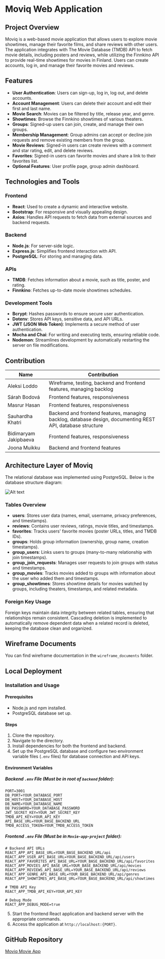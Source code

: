 # Moviq Web Application

## Project Overview

Moviq is a web-based movie application that allows users to explore movie showtimes, manage their favorite films, and share reviews with other users. The application integrates with The Movie Database (TMDB) API to fetch movie details, including posters and reviews, while utilizing the Finnkino API to provide real-time showtimes for movies in Finland. Users can create accounts, log in, and manage their favorite movies and reviews.

## Features

- **User Authentication**: Users can sign-up, log in, log out, and delete accounts.
- **Account Management**: Users can delete their account and edit their first and last name.
- **Movie Search**: Movies can be filtered by title, release year, and genre.
- **Showtimes**: Browse the Finnkino showtimes of various theaters.
- **Groups**: Signed-up users can join, create, and manage their own groups.
- **Membership Management**: Group admins can accept or decline join requests and remove existing members from the group.
- **Movie Reviews**: Signed-in users can create reviews with a comment and star rating, edit, and delete reviews.
- **Favorites**: Signed-in users can favorite movies and share a link to their favorites list.
- **Optional Features**: User profile page, group admin dashboard.

## Technologies and Tools

### Frontend

- **React**: Used to create a dynamic and interactive website.
- **Bootstrap**: For responsive and visually appealing design.
- **Axios**: Handles API requests to fetch data from external sources and backend requests.

### Backend

- **Node.js**: For server-side logic.
- **Express.js**: Simplifies frontend interaction with API.
- **PostgreSQL**: For storing and managing data.

### APIs

- **TMDB**: Fetches information about a movie, such as title, poster, and rating.
- **Finnkino**: Fetches up-to-date movie showtimes schedules.

### Development Tools

- **Bcrypt**: Hashes passwords to ensure secure user authentication.
- **Dotenv**: Stores API keys, sensitive data, and API URLs.
- **JWT (JSON Web Token)**: Implements a secure method of user authentication.
- **Mocha and Chai**: For writing and executing tests, ensuring reliable code.
- **Nodemon**: Streamlines development by automatically restarting the server on file modifications.

## Contribution

| Name                | Contribution                                                                 |
|---------------------|-----------------------------------------------------------------------------|
| Aleksi Loddo        | Wireframe, testing, backend and frontend features, managing backlog         |
| Sárah Bodová        | Frontend features, responsiveness                                            |
| Masrur Hasan        | Frontend features, responsiveness                                            |
| Sauhardha Khatri    | Backend and frontend features, managing backlog, database design, documenting REST API, database structure |
| Bidimaryam Jakipbaeva | Frontend features, responsiveness                                          |
| Joona Muikku        | Backend and frontend features                                                |

## Architecture Layer of Moviq

The relational database was implemented using PostgreSQL. Below is the database structure diagram:

![Alt text](Moviq-movie-app/images/database-diagram.png)

### Tables Overview

- **users**: Stores user data (names, email, username, privacy preferences, and timestamps).
- **reviews**: Contains user reviews, ratings, movie titles, and timestamps.
- **favorites**: Tracks users' favorite movies (poster URLs, titles, and TMDB IDs).
- **groups**: Holds group information (ownership, group name, creation timestamps).
- **group_users**: Links users to groups (many-to-many relationship with join timestamps).
- **group_join_requests**: Manages user requests to join groups with status and timestamps.
- **group_movies**: Tracks movies added to groups with information about the user who added them and timestamps.
- **group_showtimes**: Stores showtime details for movies watched by groups, including theaters, timestamps, and related metadata.

### Foreign Key Usage

Foreign keys maintain data integrity between related tables, ensuring that relationships remain consistent. Cascading deletion is implemented to automatically remove dependent data when a related record is deleted, keeping the database clean and organized.

## Wireframe Documents

You can find wireframe documentation in the `wireframe_documents` folder.

## Local Deployment

### Installation and Usage

#### Prerequisites

- Node.js and npm installed.
- PostgreSQL database set up.

#### Steps

1. Clone the repository.
2. Navigate to the directory.
3. Install dependencies for both the frontend and backend.
4. Set up the PostgreSQL database and configure two environment variable files (`.env` files) for database connection and API keys.

#### Environment Variables

##### Backend `.env` File (Must be in root of `backend` folder):

```
PORT=3001
DB_PORT=YOUR_DATABASE_PORT
DB_HOST=YOUR_DATABASE_HOST
DB_NAME=YOUR_DATABASE_NAME
DB_PASSWORD=YOUR_DATABASE_PASSWORD
JWT_SECRET_KEY=YOUR_JWT_SECRET_KEY
TMDB_API_KEY=YOUR_API_KEY
API_BASE_URL=YOUR_BASE_BACKEND_URL
TMDB_ACCESS_TOKEN=YOUR_TMDB_ACCESS_TOKEN
```

##### Frontend `.env` File (Must be in `Movie-app-project` folder):

```
# Backend API URLs
REACT_APP_API_BASE_URL=YOUR_BASE_BACKEND_URL/api
REACT_APP_USER_API_BASE_URL=YOUR_BASE_BACKEND_URL/api/users
REACT_APP_FAVORITES_API_BASE_URL=YOUR_BASE_BACKEND_URL/api/favorites
REACT_APP_MOVIES_API_BASE_URL=YOUR_BASE_BACKEND_URL/api/movies
REACT_APP_REVIEWS_API_BASE_URL=YOUR_BASE_BACKEND_URL/api/reviews
REACT_APP_GENRE_API_BASE_URL=YOUR_BASE_BACKEND_URL/api/genres
REACT_APP_SHOWTIMES_API_BASE_URL=YOUR_BASE_BACKEND_URL/api/showtimes

# TMDB API Key
REACT_APP_TMDB_API_KEY=YOUR_API_KEY

# Debug Mode
REACT_APP_DEBUG_MODE=true
```

5. Start the frontend React application and backend server with the appropriate commands.
6. Access the application at `http://localhost:{PORT}`.

## GitHub Repository

[Moviq Movie App](https://github.com/Group-10-movie-app/Moviq-movie-app.git)
